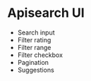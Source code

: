 Apisearch UI
============
- Search input
- Filter rating
- Filter range
- Filter checkbox
- Pagination
- Suggestions
